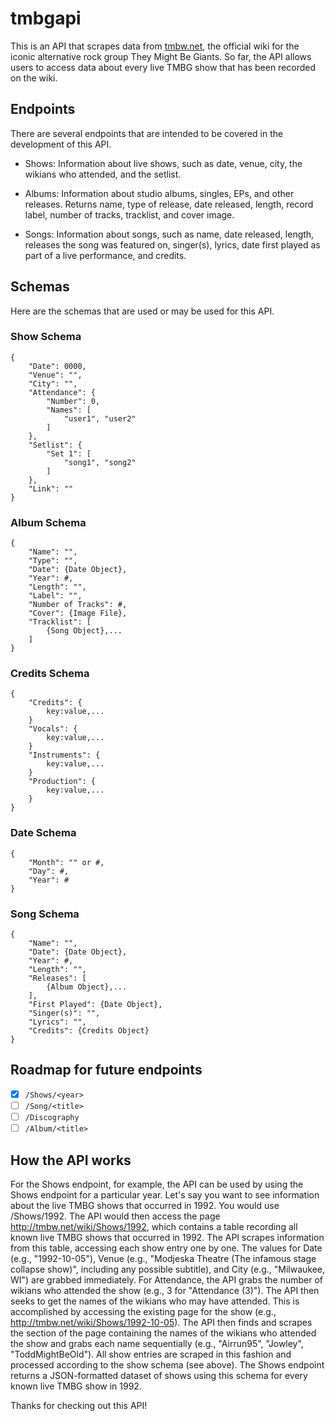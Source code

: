 # tmbgapi
This is an API that scrapes data from [tmbw.net](http://tmbw.net/wiki/Main_Page), the official wiki for the iconic alternative rock group They Might Be Giants. So far, the API allows users to access data about every live TMBG show that has been recorded on the wiki.

## Endpoints
There are several endpoints that are intended to be covered in the development of this API.

- Shows: Information about live shows, such as date, venue, city, the wikians who attended, and the setlist.

- Albums: Information about studio albums, singles, EPs, and other releases. Returns name, type of release, date released, length, record label, number of tracks, tracklist, and cover image.

- Songs: Information about songs, such as name, date released, length, releases the song was featured on, singer(s), lyrics, date first played as part of a live performance, and credits.

## Schemas
Here are the schemas that are used or may be used for this API.

### Show Schema

```
{
	"Date": 0000,
	"Venue": "", 
	"City": "",
	"Attendance": {
  		"Number": 0,
  		"Names": [
    		"user1", "user2"
    	]
  	},
  	"Setlist": {
    	"Set 1": [
      		"song1", "song2"
    	]
  	},
  	"Link": ""
}
```

### Album Schema

```
{
	"Name": "",
	"Type": "",
	"Date": {Date Object},
	"Year": #,
	"Length": "",
	"Label": "",
	"Number of Tracks": #,
	"Cover": {Image File},
	"Tracklist": [
		{Song Object},...
	]
}
```

### Credits Schema

```
{
	"Credits": {
		key:value,...
	}
	"Vocals": {
		key:value,...
	}
	"Instruments": {
		key:value,...
	}
	"Production": {
		key:value,...
	}
}
```

### Date Schema

```
{
	"Month": "" or #,
	"Day": #,
	"Year": #
}
```

### Song Schema

```
{
	"Name": "",
	"Date": {Date Object},
	"Year": #,
	"Length": "",
	"Releases": [
		{Album Object},...
	],
	"First Played": {Date Object},
	"Singer(s)": "",
	"Lyrics": "",
	"Credits": {Credits Object}
}
```

## Roadmap for future endpoints

- [X] `/Shows/<year>`
- [ ] `/Song/<title>`
- [ ] `/Discography`
- [ ] `/Album/<title>`

## How the API works
For the Shows endpoint, for example, the API can be used by using the Shows endpoint for a particular year. Let's say you want to see information about the live TMBG shows that occurred in 1992. You would use /Shows/1992. The API would then access the page http://tmbw.net/wiki/Shows/1992, which contains a table recording all known live TMBG shows that occurred in 1992. The API scrapes information from this table, accessing each show entry one by one. The values for Date (e.g., "1992-10-05"), Venue (e.g., "Modjeska Theatre (The infamous stage collapse show)", including any possible subtitle), and City (e.g., "Milwaukee, WI") are grabbed immediately. For Attendance, the API grabs the number of wikians who attended the show (e.g., 3 for "Attendance (3)"). The API then seeks to get the names of the wikians who may have attended. This is accomplished by accessing the existing page for the show (e.g., http://tmbw.net/wiki/Shows/1992-10-05). The API then finds and scrapes the section of the page containing the names of the wikians who attended the show and grabs each name sequentially (e.g., "Airrun95", "Jowley", "ToddMightBeOld"). All show entries are scraped in this fashion and processed according to the show schema (see above). The Shows endpoint returns a JSON-formatted dataset of shows using this schema for every known live TMBG show in 1992.

Thanks for checking out this API!
